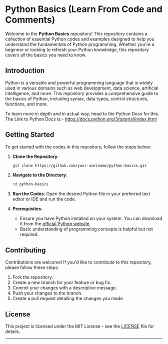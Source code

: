 # Python Basics (Learn From Code and Comments)

Welcome to the **Python Basics** repository! This repository contains a collection of essential Python codes and examples designed to help you understand the fundamentals of Python programming. Whether you're a beginner or looking to refresh your Python knowledge, this repository covers all the basics you need to know.

## Introduction
Python is a versatile and powerful programming language that is widely used in various domains such as web development, data science, artificial intelligence, and more. This repository provides a comprehensive guide to the basics of Python, including syntax, data types, control structures, functions, and more.

To learn more in depth and in actual way, head to the Python Docs for this. The Link to Python Docs is:- https://docs.python.org/3/tutorial/index.html

## Getting Started
To get started with the codes in this repository, follow the steps below:

1. **Clone the Repository**:
   ```bash
   git clone https://github.com/your-username/python-basics.git
   ```
2. **Navigate to the Directory**:
   ```bash
   cd python-basics
   ```
3. **Run the Codes**:
   Open the desired Python file in your preferred text editor or IDE and run the code.

4. **Prerequisites**:
   - Ensure you have Python installed on your system. You can download it from the [official Python website](https://www.python.org/downloads/).
   - Basic understanding of programming concepts is helpful but not required.

## Contributing
Contributions are welcome! If you'd like to contribute to this repository, please follow these steps:
1. Fork the repository.
2. Create a new branch for your feature or bug fix.
3. Commit your changes with a descriptive message.
4. Push your changes to the branch.
5. Create a pull request detailing the changes you made.

## License
This project is licensed under the MIT License - see the [LICENSE](LICENSE) file for details.

---
